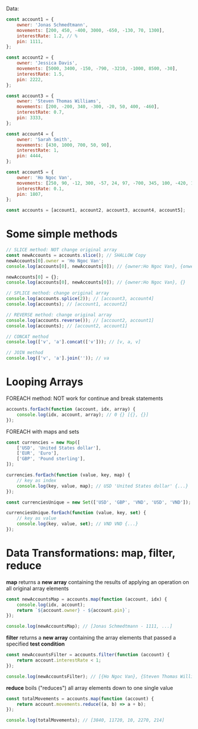 Data:

```js
const account1 = {
    owner: 'Jonas Schmedtmann',
    movements: [200, 450, -400, 3000, -650, -130, 70, 1300],
    interestRate: 1.2, // %
    pin: 1111,
};

const account2 = {
    owner: 'Jessica Davis',
    movements: [5000, 3400, -150, -790, -3210, -1000, 8500, -30],
    interestRate: 1.5,
    pin: 2222,
};

const account3 = {
    owner: 'Steven Thomas Williams',
    movements: [200, -200, 340, -300, -20, 50, 400, -460],
    interestRate: 0.7,
    pin: 3333,
};

const account4 = {
    owner: 'Sarah Smith',
    movements: [430, 1000, 700, 50, 90],
    interestRate: 1,
    pin: 4444,
};

const account5 = {
    owner: 'Ho Ngoc Van',
    movements: [250, 90, -12, 300, -57, 24, 97, -700, 345, 100, -420, 197],
    interestRate: 0.1,
    pin: 1807,
};

const accounts = [account1, account2, account3, account4, account5];
```

# Some simple methods

```js
// SLICE method: NOT change original array
const newAccounts = accounts.slice(); // SHALLOW Copy
newAccounts[0].owner = 'Ho Ngoc Van';
console.log(accounts[0], newAccounts[0]); // {owner:Ho Ngoc Van}, {onwer: Ho Ngoc Van}

newAccounts[0] = {};
console.log(accounts[0], newAccounts[0]); // {owner:Ho Ngoc Van}, {}

// SPLICE method: change original array
console.log(accounts.splice(2)); // [account3, account4]
console.log(accounts); // [account1, account2]

// REVERSE method: change original array
console.log(accounts.reverse()); // [account2, account1]
console.log(accounts); // [account2, account1]

// CONCAT method
console.log(['v', 'a'].concat(['v'])); // [v, a, v]

// JOIN method
console.log(['v', 'a'].join('')); // va
```

# Looping Arrays

FOREACH method: NOT work for continue and break statements

```js
accounts.forEach(function (account, idx, array) {
    console.log(idx, account, array); // 0 {} [{}, {}]
});
```

FOREACH with maps and sets

```js
const currencies = new Map([
    ['USD', 'United States dollar'],
    ['EUR', 'Euro'],
    ['GBP', 'Pound sterling'],
]);

currencies.forEach(function (value, key, map) {
    // key as index
    console.log(key, value, map); // USD 'United States dollar' {...}
});

const currenciesUnique = new Set(['USD', 'GBP', 'VND', 'USD', 'VND']);

currenciesUnique.forEach(function (value, key, set) {
    // key as value
    console.log(key, value, set); // VND VND {...}
});
```

# Data Transformations: map, filter, reduce

**map** returns a **new array** containing the results of applying an operation on all original array elements

```js
const newAccountsMap = accounts.map(function (account, idx) {
    console.log(idx, account);
    return `${account.owner} - ${account.pin}`;
});

console.log(newAccountsMap); // [Jonas Schmedtmann - 1111, ...]
```

**filter** returns a **new array** containing the array elements that passed a specified **test condition**

```js
const newAccountsFilter = accounts.filter(function (account) {
    return account.interestRate < 1;
});

console.log(newAccountsFilter); // [{Ho Ngoc Van}, {Steven Thomas Williams}]
```

**reduce** boils ("reduces") all array elements down to one single value

```js
const totalMovements = accounts.map(function (account) {
    return account.movements.reduce((a, b) => a + b);
});

console.log(totalMovements); // [3840, 11720, 10, 2270, 214]
```
